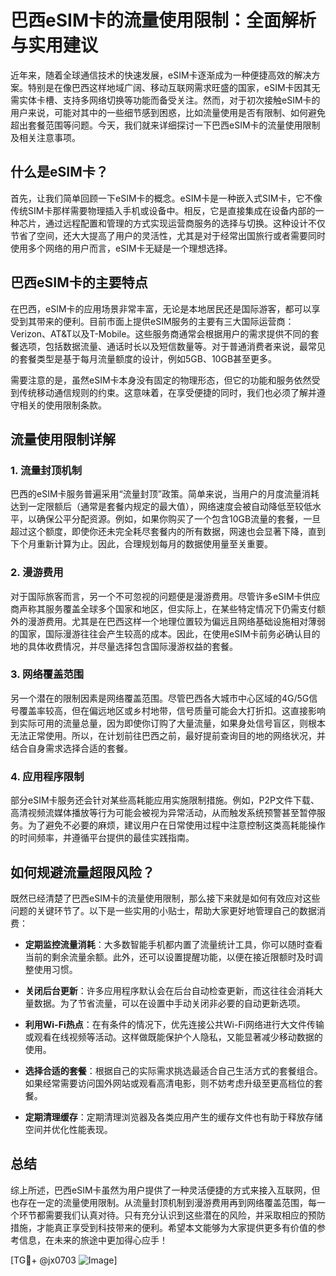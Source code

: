 # 巴西eSIM卡的流量使用限制：全面解析与实用建议

近年来，随着全球通信技术的快速发展，eSIM卡逐渐成为一种便捷高效的解决方案。特别是在像巴西这样地域广阔、移动互联网需求旺盛的国家，eSIM卡因其无需实体卡槽、支持多网络切换等功能而备受关注。然而，对于初次接触eSIM卡的用户来说，可能对其中的一些细节感到困惑，比如流量使用是否有限制、如何避免超出套餐范围等问题。今天，我们就来详细探讨一下巴西eSIM卡的流量使用限制及相关注意事项。

## 什么是eSIM卡？

首先，让我们简单回顾一下eSIM卡的概念。eSIM卡是一种嵌入式SIM卡，它不像传统SIM卡那样需要物理插入手机或设备中。相反，它是直接集成在设备内部的一种芯片，通过远程配置和管理的方式实现运营商服务的选择与切换。这种设计不仅节省了空间，还大大提高了用户的灵活性，尤其是对于经常出国旅行或者需要同时使用多个网络的用户而言，eSIM卡无疑是一个理想选择。

## 巴西eSIM卡的主要特点

在巴西，eSIM卡的应用场景非常丰富，无论是本地居民还是国际游客，都可以享受到其带来的便利。目前市面上提供eSIM服务的主要有三大国际运营商：Verizon、AT&T以及T-Mobile。这些服务商通常会根据用户的需求提供不同的套餐选项，包括数据流量、通话时长以及短信数量等。对于普通消费者来说，最常见的套餐类型是基于每月流量额度的设计，例如5GB、10GB甚至更多。

需要注意的是，虽然eSIM卡本身没有固定的物理形态，但它的功能和服务依然受到传统移动通信规则的约束。这意味着，在享受便捷的同时，我们也必须了解并遵守相关的使用限制条款。

## 流量使用限制详解

### 1. **流量封顶机制**
   巴西的eSIM卡服务普遍采用“流量封顶”政策。简单来说，当用户的月度流量消耗达到一定限额后（通常是套餐内规定的最大值），网络速度会被自动降低至较低水平，以确保公平分配资源。例如，如果你购买了一个包含10GB流量的套餐，一旦超过这个额度，即使你还未完全耗尽套餐内的所有数据，网速也会显著下降，直到下个月重新计算为止。因此，合理规划每月的数据使用量至关重要。

### 2. **漫游费用**
   对于国际旅客而言，另一个不可忽视的问题便是漫游费用。尽管许多eSIM卡供应商声称其服务覆盖全球多个国家和地区，但实际上，在某些特定情况下仍需支付额外的漫游费用。尤其是在巴西这样一个地理位置较为偏远且网络基础设施相对薄弱的国家，国际漫游往往会产生较高的成本。因此，在使用eSIM卡前务必确认目的地的具体收费情况，并尽量选择包含国际漫游权益的套餐。

### 3. **网络覆盖范围**
   另一个潜在的限制因素是网络覆盖范围。尽管巴西各大城市中心区域的4G/5G信号覆盖率较高，但在偏远地区或乡村地带，信号质量可能会大打折扣。这直接影响到实际可用的流量总量，因为即使你订购了大量流量，如果身处信号盲区，则根本无法正常使用。所以，在计划前往巴西之前，最好提前查询目的地的网络状况，并结合自身需求选择合适的套餐。

### 4. **应用程序限制**
   部分eSIM卡服务还会针对某些高耗能应用实施限制措施。例如，P2P文件下载、高清视频流媒体播放等行为可能会被视为异常活动，从而触发系统预警甚至暂停服务。为了避免不必要的麻烦，建议用户在日常使用过程中注意控制这类高耗能操作的时间频率，并遵循平台提供的最佳实践指南。

## 如何规避流量超限风险？

既然已经清楚了巴西eSIM卡的流量使用限制，那么接下来就是如何有效应对这些问题的关键环节了。以下是一些实用的小贴士，帮助大家更好地管理自己的数据消费：

- **定期监控流量消耗**：大多数智能手机都内置了流量统计工具，你可以随时查看当前的剩余流量余额。此外，还可以设置提醒功能，以便在接近限额时及时调整使用习惯。
  
- **关闭后台更新**：许多应用程序默认会在后台自动检查更新，而这往往会消耗大量数据。为了节省流量，可以在设置中手动关闭非必要的自动更新选项。

- **利用Wi-Fi热点**：在有条件的情况下，优先连接公共Wi-Fi网络进行大文件传输或观看在线视频等活动。这样做既能保护个人隐私，又能显著减少移动数据的使用。

- **选择合适的套餐**：根据自己的实际需求挑选最适合自己生活方式的套餐组合。如果经常需要访问国外网站或观看高清电影，则不妨考虑升级至更高档位的套餐。

- **定期清理缓存**：定期清理浏览器及各类应用产生的缓存文件也有助于释放存储空间并优化性能表现。

## 总结

综上所述，巴西eSIM卡虽然为用户提供了一种灵活便捷的方式来接入互联网，但也存在一定的流量使用限制。从流量封顶机制到漫游费用再到网络覆盖范围，每一个环节都需要我们认真对待。只有充分认识到这些潜在的风险，并采取相应的预防措施，才能真正享受到科技带来的便利。希望本文能够为大家提供更多有价值的参考信息，在未来的旅途中更加得心应手！

[TG💪+ @jx0703 ![Image](https://github.com/user-attachments/assets/dbca1d08-cadb-493c-b0ec-ad6f7a83f270)]